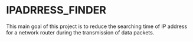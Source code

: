 # IPADRRESS_FINDER
This main goal of this project is to reduce the searching time of IP address for a network router during the transmission of data packets. 
